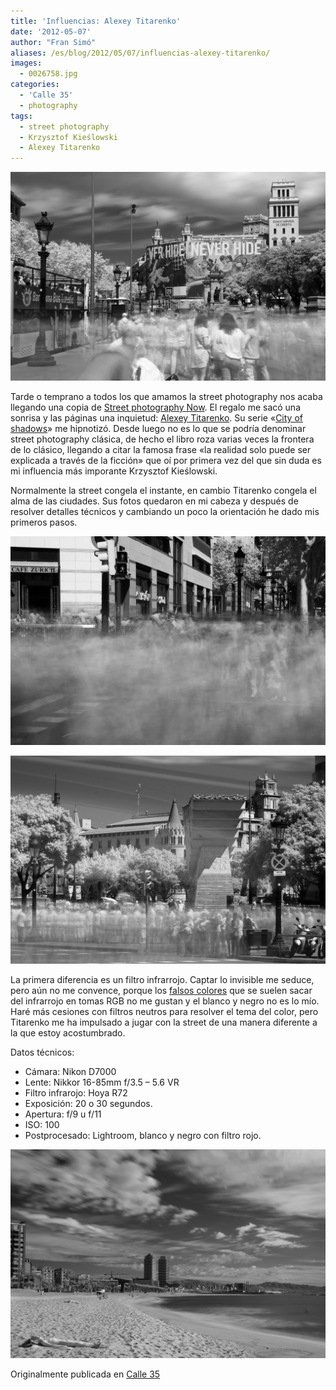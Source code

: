 ```yaml
---
title: 'Influencias: Alexey Titarenko'
date: '2012-05-07'
author: "Fran Simó"
aliases: /es/blog/2012/05/07/influencias-alexey-titarenko/
images:
  - 0026758.jpg
categories:
  - 'Calle 35'
  - photography
tags:
  - street photography
  - Krzysztof Kieślowski
  - Alexey Titarenko
---
```

![0026758.jpg](0026758.jpg)

Tarde o temprano a todos los que amamos la street photography nos acaba llegando una copia
de [Street photography Now](http://amzn.to/1nPcTNa "Street Photography Now / Sophie Howarth, Stephen McLaren "). El
regalo me sacó una sonrisa y las páginas una inquietud: [Alexey Titarenko](http://www.alexeytitarenko.com/). Su
serie «[City of shadows](http://www.alexeytitarenko.com/port_cityshadows.html)» me hipnotizó. Desde luego no es lo que
se podría denominar street photography clásica, de hecho el libro roza varias veces la frontera de lo clásico, llegando
a citar la famosa frase «la realidad solo puede ser explicada a través de la ficción» que oí por primera vez del que sin
duda es mi influencia más imporante Krzysztof Kieślowski.

Normalmente la street congela el instante, en cambio Titarenko congela el alma de las ciudades. Sus fotos quedaron en mi
cabeza y después de resolver detalles técnicos y cambiando un poco la orientación he dado mis primeros pasos.

![0026725.jpg](0026725.jpg)

![0026738.jpg](0026738.jpg) 

La primera diferencia es un filtro infrarrojo. Captar lo invisible me seduce, pero aún no me convence, porque
los [falsos colores](http://vimeo.com/10560793) que se suelen sacar del infrarrojo en tomas RGB no me gustan y el blanco
y negro no es lo mío. Haré más cesiones con filtros neutros para resolver el tema del color, pero Titarenko me ha
impulsado a jugar con la street de una manera diferente a la que estoy acostumbrado.

Datos técnicos:

- Cámara: Nikon D7000
- Lente: Nikkor 16-85mm f/3.5 – 5.6 VR
- Filtro infrarojo: Hoya R72
- Exposición: 20 o 30 segundos.
- Apertura: f/9 u f/11
- ISO: 100
- Postprocesado: Lightroom, blanco y negro con filtro rojo.

![0026660.jpg](0026660.jpg) 

Originalmente publicada en [Calle 35](http://calle35.com/influencias-alexey-titarenko/)  
